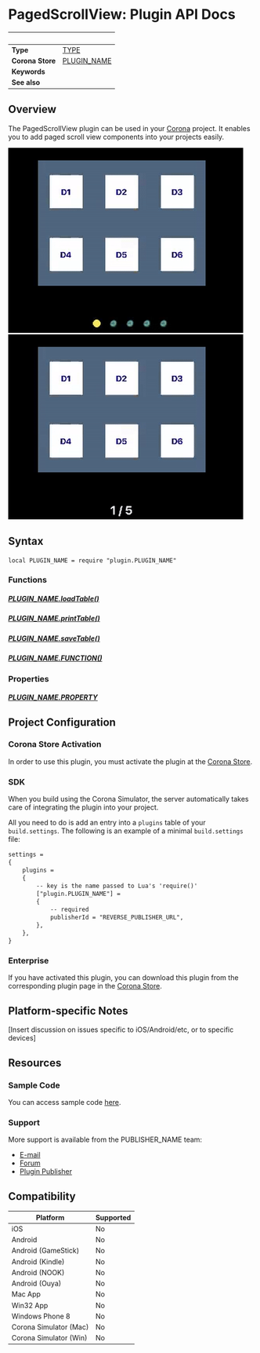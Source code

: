 
# PagedScrollView: Plugin API Docs

|                      | &nbsp; 
| -------------------- | ---------------------------------------------------------------
| __Type__             | [TYPE](http://docs.coronalabs.com/api/type/Library.html)
| __Corona Store__     | [PLUGIN_NAME](http://store.coronalabs.com/plugin/PagedScrollView)
| __Keywords__         | 
| __See also__         | 

## Overview

The PagedScrollView plugin can be used in your [Corona](https://coronalabs.com/products/corona-sdk/) project. It enables you to add paged scroll view components into your projects easily.

![hview](images/hview.gif?raw=true "hview")
![vview](images/vview.gif?raw=true "vview")

## Syntax

	local PLUGIN_NAME = require "plugin.PLUGIN_NAME"

### Functions

##### [PLUGIN_NAME.loadTable()](loadTable.markdown)

##### [PLUGIN_NAME.printTable()](printTable.markdown)

##### [PLUGIN_NAME.saveTable()](saveTable.markdown)

##### [PLUGIN_NAME.FUNCTION()](FUNCTION.markdown)


### Properties

##### [PLUGIN_NAME.PROPERTY](PROPERTY.markdown)

## Project Configuration

### Corona Store Activation

In order to use this plugin, you must activate the plugin at the [Corona Store](http://store.coronalabs.com/plugin/PLUGIN_NAME).


### SDK

When you build using the Corona Simulator, the server automatically takes care of integrating the plugin into your project. 

All you need to do is add an entry into a `plugins` table of your `build.settings`. The following is an example of a minimal `build.settings` file:

``````
settings =
{
	plugins =
	{
		-- key is the name passed to Lua's 'require()'
		["plugin.PLUGIN_NAME"] =
		{
			-- required
			publisherId = "REVERSE_PUBLISHER_URL",
		},
	},		
}
``````

### Enterprise

If you have activated this plugin, you can download this plugin from the corresponding plugin page in the [Corona Store](http://store.coronalabs.com/plugin/PLUGIN_NAME).


## Platform-specific Notes

[Insert discussion on issues specific to iOS/Android/etc, or to specific devices]


## Resources

### Sample Code

You can access sample code [here](SAMPLE_CODE_URL).

### Support

More support is available from the PUBLISHER_NAME team:

* [E-mail](mailto://PUBLISHER_CONTACT@PUBLISHER_URL)
* [Forum](http://FORUM_URL)
* [Plugin Publisher](http://PUBLISHER_URL)


## Compatibility

| Platform                     | Supported
| ---------------------------- | ---------------------------- 
| iOS                          | No
| Android                      | No
| Android (GameStick)          | No
| Android (Kindle)             | No
| Android (NOOK)               | No
| Android (Ouya)               | No
| Mac App                      | No
| Win32 App                    | No
| Windows Phone 8              | No
| Corona Simulator (Mac)       | No
| Corona Simulator (Win)       | No

